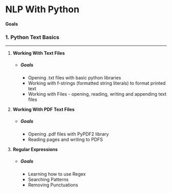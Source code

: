 # NLP With Python

#### Goals 

### 1. Python Text Basics

___

1. **Working With Text Files**

   - ##### Goals 

     - Opening .txt files with basic python libraries 
     - Working with f-strings (formatted string literals) to format printed text
     - Working with Files - opening, reading, writing and appending text files
     
2. **Working With PDF Text Files**

   - ##### Goals
   
     - Opening .pdf files with PyPDF2 library
     - Reading pages and writing to PDFS
     
3. **Regular Expressions**

   - ##### Goals
   
     - Learning how to use Regex
     - Searching Patterns
     - Removing Punctuations
      
